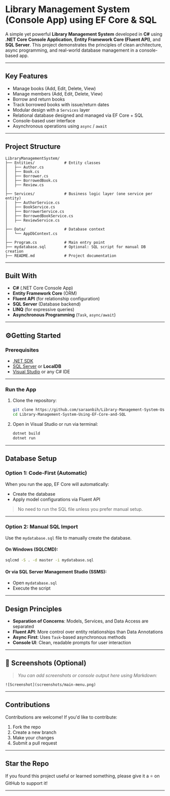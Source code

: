 # Library Management System (Console App) using EF Core & SQL

A simple yet powerful **Library Management System** developed in **C#** using **.NET Core Console Application**, **Entity Framework Core (Fluent API)**, and **SQL Server**.
This project demonstrates the principles of clean architecture, async programming, and real-world database management in a console-based app.

---

## Key Features

* Manage books (Add, Edit, Delete, View)
* Manage members (Add, Edit, Delete, View)
* Borrow and return books
* Track borrowed books with issue/return dates
* Modular design with a `Services` layer
* Relational database designed and managed via EF Core + SQL
* Console-based user interface
* Asynchronous operations using `async` / `await`

---

## Project Structure

```
LibraryManagementSystem/
├── Entities/             # Entity classes
│   ├── Author.cs
│   ├── Book.cs
│   ├── Borrower.cs
│   ├── BorrowedBook.cs
│   ├── Review.cs
│
├── Services/             # Business logic layer (one service per entity)
│   ├── AuthorService.cs
│   ├── BookService.cs
│   ├── BorrowerService.cs
│   ├── BorrowedBookService.cs
│   ├── ReviewService.cs
│
├── Data/                 # Database context
│   └── AppDbContext.cs
│
├── Program.cs            # Main entry point
├── mydatabase.sql        # Optional: SQL script for manual DB creation
├── README.md             # Project documentation
```
---

## Built With

* **C#** (.NET Core Console App)
* **Entity Framework Core** (ORM)
* **Fluent API** (for relationship configuration)
* **SQL Server** (Database backend)
* **LINQ** (for expressive queries)
* **Asynchronous Programming** (`Task`, `async/await`)

---

## ⚙Getting Started

### Prerequisites

* [.NET SDK](https://dotnet.microsoft.com/en-us/download)
* [SQL Server](https://www.microsoft.com/en-us/sql-server/sql-server-downloads) or **LocalDB**
* [Visual Studio](https://visualstudio.microsoft.com/) or any C# IDE

---

### Run the App

1. Clone the repository:

   ```bash
   git clone https://github.com/saraanbih/Library-Management-System-Using-EF-Core-and-SQL.git
   cd Library-Management-System-Using-EF-Core-and-SQL
   ```

2. Open in Visual Studio or run via terminal:

   ```bash
   dotnet build
   dotnet run
   ```

---

## Database Setup

### Option 1: **Code-First (Automatic)**

When you run the app, EF Core will automatically:

* Create the database
* Apply model configurations via Fluent API

> No need to run the SQL file unless you prefer manual setup.

---

### Option 2: **Manual SQL Import**

Use the `mydatabase.sql` file to manually create the database.

#### On Windows (SQLCMD):

```bash
sqlcmd -S . -d master -i mydatabase.sql
```

#### Or via SQL Server Management Studio (SSMS):

* Open `mydatabase.sql`
* Execute the script

---

## Design Principles

* **Separation of Concerns**: Models, Services, and Data Access are separated
* **Fluent API**: More control over entity relationships than Data Annotations
* **Async First**: Uses `Task`-based asynchronous methods
* **Console UI**: Clean, readable prompts for user interaction

---

## 📸 Screenshots (Optional)

> *You can add screenshots or console output here using Markdown:*

```
![Screenshot](screenshots/main-menu.png)
```

---

## Contributions

Contributions are welcome!
If you'd like to contribute:

1. Fork the repo
2. Create a new branch
3. Make your changes
4. Submit a pull request

---

## Star the Repo

If you found this project useful or learned something, please give it a ⭐ on GitHub to support it!

---
